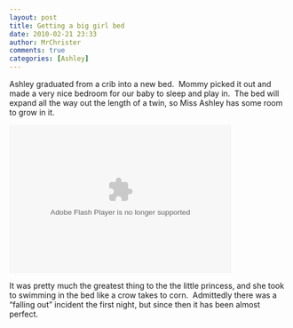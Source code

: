 ```yaml
---
layout: post
title: Getting a big girl bed
date: 2010-02-21 23:33
author: MrChrister
comments: true
categories: [Ashley]
---
```

<p>Ashley graduated from a crib into a new bed.  Mommy picked it out and made a very nice bedroom for our baby to sleep and play in.  The bed will expand all the way out the length of a twin, so Miss Ashley has some room to grow in it.</p>  <p><embed type="application/x-shockwave-flash" src="http://picasaweb.google.com/s/c/bin/slideshow.swf" width="400" height="267" flashvars="host=picasaweb.google.com&amp;hl=en_US&amp;feat=flashalbum&amp;RGB=0x000000&amp;feed=http%3A%2F%2Fpicasaweb.google.com%2Fdata%2Ffeed%2Fapi%2Fuser%2Fwyseguys%2Falbumid%2F5458009585339825761%3Falt%3Drss%26kind%3Dphoto%26authkey%3DGv1sRgCO_ppa29uKGgUg%26hl%3Den_US" pluginspage="http://www.macromedia.com/go/getflashplayer" /></p>  <p>It was pretty much the greatest thing to the the little princess, and she took to swimming in the bed like a crow takes to corn.  Admittedly there was a “falling out” incident the first night, but since then it has been almost perfect.</p>
